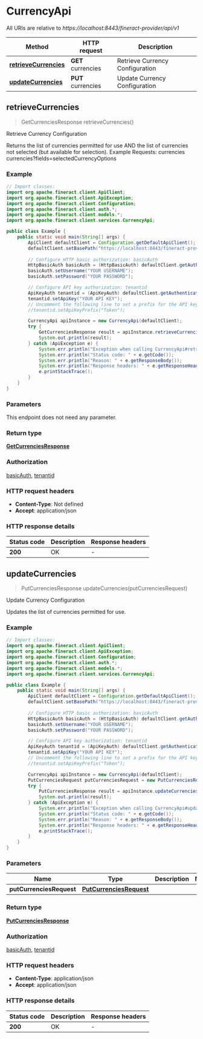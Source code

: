 # CurrencyApi

All URIs are relative to *https://localhost:8443/fineract-provider/api/v1*

Method | HTTP request | Description
------------- | ------------- | -------------
[**retrieveCurrencies**](CurrencyApi.md#retrieveCurrencies) | **GET** currencies | Retrieve Currency Configuration
[**updateCurrencies**](CurrencyApi.md#updateCurrencies) | **PUT** currencies | Update Currency Configuration



## retrieveCurrencies

> GetCurrenciesResponse retrieveCurrencies()

Retrieve Currency Configuration

Returns the list of currencies permitted for use AND the list of currencies not selected (but available for selection).  Example Requests:  currencies   currencies?fields&#x3D;selectedCurrencyOptions

### Example

```java
// Import classes:
import org.apache.fineract.client.ApiClient;
import org.apache.fineract.client.ApiException;
import org.apache.fineract.client.Configuration;
import org.apache.fineract.client.auth.*;
import org.apache.fineract.client.models.*;
import org.apache.fineract.client.services.CurrencyApi;

public class Example {
    public static void main(String[] args) {
        ApiClient defaultClient = Configuration.getDefaultApiClient();
        defaultClient.setBasePath("https://localhost:8443/fineract-provider/api/v1");
        
        // Configure HTTP basic authorization: basicAuth
        HttpBasicAuth basicAuth = (HttpBasicAuth) defaultClient.getAuthentication("basicAuth");
        basicAuth.setUsername("YOUR USERNAME");
        basicAuth.setPassword("YOUR PASSWORD");

        // Configure API key authorization: tenantid
        ApiKeyAuth tenantid = (ApiKeyAuth) defaultClient.getAuthentication("tenantid");
        tenantid.setApiKey("YOUR API KEY");
        // Uncomment the following line to set a prefix for the API key, e.g. "Token" (defaults to null)
        //tenantid.setApiKeyPrefix("Token");

        CurrencyApi apiInstance = new CurrencyApi(defaultClient);
        try {
            GetCurrenciesResponse result = apiInstance.retrieveCurrencies();
            System.out.println(result);
        } catch (ApiException e) {
            System.err.println("Exception when calling CurrencyApi#retrieveCurrencies");
            System.err.println("Status code: " + e.getCode());
            System.err.println("Reason: " + e.getResponseBody());
            System.err.println("Response headers: " + e.getResponseHeaders());
            e.printStackTrace();
        }
    }
}
```

### Parameters

This endpoint does not need any parameter.

### Return type

[**GetCurrenciesResponse**](GetCurrenciesResponse.md)

### Authorization

[basicAuth](../README.md#basicAuth), [tenantid](../README.md#tenantid)

### HTTP request headers

- **Content-Type**: Not defined
- **Accept**: application/json

### HTTP response details
| Status code | Description | Response headers |
|-------------|-------------|------------------|
| **200** | OK |  -  |


## updateCurrencies

> PutCurrenciesResponse updateCurrencies(putCurrenciesRequest)

Update Currency Configuration

Updates the list of currencies permitted for use.

### Example

```java
// Import classes:
import org.apache.fineract.client.ApiClient;
import org.apache.fineract.client.ApiException;
import org.apache.fineract.client.Configuration;
import org.apache.fineract.client.auth.*;
import org.apache.fineract.client.models.*;
import org.apache.fineract.client.services.CurrencyApi;

public class Example {
    public static void main(String[] args) {
        ApiClient defaultClient = Configuration.getDefaultApiClient();
        defaultClient.setBasePath("https://localhost:8443/fineract-provider/api/v1");
        
        // Configure HTTP basic authorization: basicAuth
        HttpBasicAuth basicAuth = (HttpBasicAuth) defaultClient.getAuthentication("basicAuth");
        basicAuth.setUsername("YOUR USERNAME");
        basicAuth.setPassword("YOUR PASSWORD");

        // Configure API key authorization: tenantid
        ApiKeyAuth tenantid = (ApiKeyAuth) defaultClient.getAuthentication("tenantid");
        tenantid.setApiKey("YOUR API KEY");
        // Uncomment the following line to set a prefix for the API key, e.g. "Token" (defaults to null)
        //tenantid.setApiKeyPrefix("Token");

        CurrencyApi apiInstance = new CurrencyApi(defaultClient);
        PutCurrenciesRequest putCurrenciesRequest = new PutCurrenciesRequest(); // PutCurrenciesRequest | 
        try {
            PutCurrenciesResponse result = apiInstance.updateCurrencies(putCurrenciesRequest);
            System.out.println(result);
        } catch (ApiException e) {
            System.err.println("Exception when calling CurrencyApi#updateCurrencies");
            System.err.println("Status code: " + e.getCode());
            System.err.println("Reason: " + e.getResponseBody());
            System.err.println("Response headers: " + e.getResponseHeaders());
            e.printStackTrace();
        }
    }
}
```

### Parameters


Name | Type | Description  | Notes
------------- | ------------- | ------------- | -------------
 **putCurrenciesRequest** | [**PutCurrenciesRequest**](PutCurrenciesRequest.md)|  |

### Return type

[**PutCurrenciesResponse**](PutCurrenciesResponse.md)

### Authorization

[basicAuth](../README.md#basicAuth), [tenantid](../README.md#tenantid)

### HTTP request headers

- **Content-Type**: application/json
- **Accept**: application/json

### HTTP response details
| Status code | Description | Response headers |
|-------------|-------------|------------------|
| **200** | OK |  -  |

